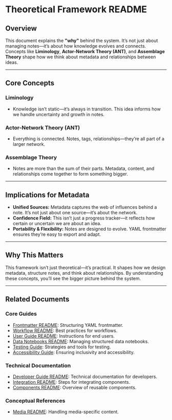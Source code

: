 # Theoretical Framework README

## Overview

This document explains the **"why"** behind the system. It’s not just about managing notes—it’s about how knowledge evolves and connects. Concepts like **Liminology**, **Actor-Network Theory (ANT)**, and **Assemblage Theory** shape how we think about metadata and relationships between ideas.

---

## Core Concepts

### **Liminology**

- Knowledge isn’t static—it’s always in transition. This idea informs how we handle uncertainty and growth in notes.

### **Actor-Network Theory (ANT)**

- Everything is connected. Notes, tags, relationships—they’re all part of a larger network.

### **Assemblage Theory**

- Notes are more than the sum of their parts. Metadata, content, and relationships come together to form something bigger.

---

## Implications for Metadata

- **Unified Sources:** Metadata captures the web of influences behind a note. It’s not just about one source—it’s about the network.
- **Confidence Field:** This isn’t just a progress tracker—it reflects how certain or uncertain we are about an idea.
- **Portability & Flexibility:** Notes are designed to evolve. YAML frontmatter ensures they’re easy to export and adapt.

---

## Why This Matters

This framework isn’t just theoretical—it’s practical. It shapes how we design metadata, structure notes, and think about relationships. By understanding these concepts, you’ll see the bigger picture behind the system.

---

## Related Documents

### Core Guides
- [Frontmatter README](README^Frontmatter.md): Structuring YAML frontmatter.
- [Workflow README](README^Workflow.md): Best practices for workflows.
- [User Guide README](README^User_Guide.md): Instructions for end users.
- [Data Notebooks README](README^Data_Notebooks.md): Managing structured data notebooks.
- [Testing Guide](README^Testing_Guide.md): Strategies and tools for testing.
- [Accessibility Guide](README^Accessibility_Guide.md): Ensuring inclusivity and accessibility.

### Technical Documentation
- [Developer Guide README](README^Developer_Guide.md): Technical documentation for developers.
- [Integration README](README^Integration.md): Steps for integrating components.
- [Components README](README^Components.md): Overview of reusable components.

### Conceptual References
- [Media README](README^Media.md): Handling media-specific content.
